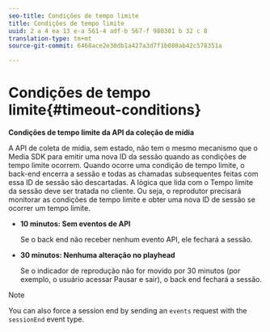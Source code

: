 ```yaml
---
seo-title: Condições de tempo limite
title: Condições de tempo limite
uuid: 2 a 4 ea 13 e-a 561-4 adf-b 567-f 980301 b 32 c 8
translation-type: tm+mt
source-git-commit: 6468ace2e30db1a427a3d7f1b080ab42c578351a

---
```



# Condições de tempo limite{#timeout-conditions}

**Condições de tempo limite da API da coleção de mídia**

A API de coleta de mídia, sem estado, não tem o mesmo mecanismo que o Media SDK para emitir uma nova ID da sessão quando as condições de tempo limite ocorrem. Quando ocorre uma condição de tempo limite, o back-end encerra a sessão e todas as chamadas subsequentes feitas com essa ID de sessão são descartadas. A lógica que lida com o Tempo limite da sessão deve ser tratada no cliente. Ou seja, o reprodutor precisará monitorar as condições de tempo limite e obter uma nova ID de sessão se ocorrer um tempo limite.

* **10 minutos: Sem eventos de API**

   Se o back end não receber nenhum evento API, ele fechará a sessão.
* **30 minutos: Nenhuma alteração no playhead**

   Se o indicador de reprodução não for movido por 30 minutos (por exemplo, o usuário acessar Pausar e sair), o back end fechará a sessão.

>[!NOTE]
>
>You can also force a session end by sending an `events` request with the `sessionEnd` event type.

